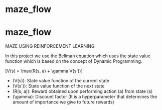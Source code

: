 # maze_flow
# maze_flow
MAZE USING REINFORCEMENT LEARNING

In this project we use the Bellman equation which uses the state value function which is based on the concept of Dynamic Programming.

\[V(s) = \max(R(s, a) + \gamma V(s'))\]

- \(V(s)\): State value function of the current state
- \(V(s')\): State value function of the next state
- \(R(s, a)\): Reward obtained upon performing action \(a\) from state \(s\)
- \(\gamma\): Discount factor (It is a hyperparameter that determines the amount of importance we give to future rewards)

